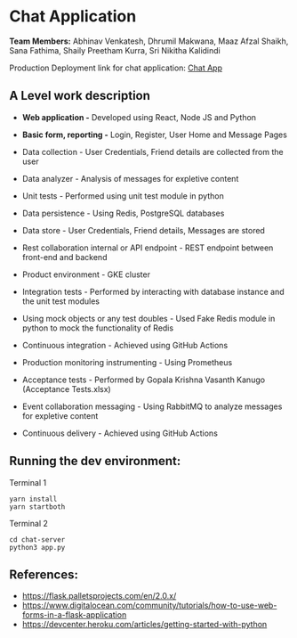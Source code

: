 # Chat Application

**Team Members:** Abhinav Venkatesh, Dhrumil Makwana, Maaz Afzal Shaikh, Sana Fathima, Shaily Preetham Kurra, Sri Nikitha Kalidindi

Production Deployment link for chat application: [Chat App](http://35.224.20.5:3000/)


## A Level work description

- **Web application -** Developed using React, Node JS and Python
- **Basic form, reporting -** Login, Register, User Home and Message Pages 
- Data collection - User Credentials, Friend details are collected from the user 
- Data analyzer - Analysis of messages for expletive content
- Unit tests - Performed using unit test module in python
- Data persistence - Using Redis, PostgreSQL databases
- Data store - User Credentials, Friend details, Messages are stored
- Rest collaboration internal or API endpoint - REST endpoint between front-end and backend
- Product environment - GKE cluster

- Integration tests - Performed by interacting with database instance and the unit test modules
- Using mock objects or any test doubles - Used Fake Redis module in python to mock the functionality of Redis
- Continuous integration - Achieved using GitHub Actions
- Production monitoring instrumenting - Using Prometheus

- Acceptance tests - Performed by Gopala Krishna Vasanth Kanugo (Acceptance Tests.xlsx)
- Event collaboration messaging - Using RabbitMQ to analyze messages for expletive content
- Continuous delivery - Achieved using GitHub Actions


## Running the dev environment:

Terminal 1
```
yarn install
yarn startboth
```

Terminal 2
```
cd chat-server
python3 app.py
```

## References:
* https://flask.palletsprojects.com/en/2.0.x/
* https://www.digitalocean.com/community/tutorials/how-to-use-web-forms-in-a-flask-application
* https://devcenter.heroku.com/articles/getting-started-with-python
